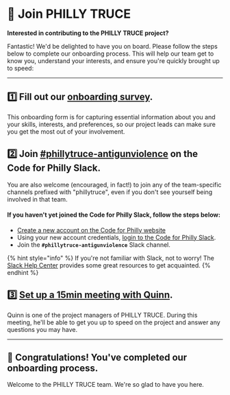# 🌿 Join PHILLY TRUCE

**Interested in contributing to the PHILLY TRUCE project?**&#x20;

Fantastic! We'd be delighted to have you on board. Please follow the steps below to complete our onboarding process. This will help our team get to know you, understand your interests, and ensure you're quickly brought up to speed:

***

## **1️⃣ Fill out our** [**onboarding survey**](https://forms.gle/5YDXwPk274Lpj9Hk9)**.**&#x20;

This onboarding form is for capturing essential information about you and your skills, interests, and preferences, so our project leads can make sure you get the most out of your involvement.

## 2️⃣ Join [#phillytruce-antigunviolence](https://codeforphilly.slack.com/archives/C04BQRZQTEG) on the Code for Philly Slack.

You are also welcome (encouraged, in fact!) to join any of the team-specific channels prefixed with "phillytruce", even if you don't see yourself being involved in that team.

#### If you haven't yet joined the Code for Philly Slack, follow the steps below:

* [Create a new account on the Code for Philly website](https://codeforphilly.org/register)
* Using your new account credentials, [login to the Code for Philly Slack](https://codeforphilly.org/chat).
* Join the **`#phillytruce-antigunviolence`** Slack channel.&#x20;

{% hint style="info" %}
If you're not familiar with Slack, not to worry! The [Slack Help Center](https://slack.com/help) provides some great resources to get acquainted.
{% endhint %}

## 3️⃣ [Set up a 15min meeting with Quinn](https://cal.com/quinnm).

Quinn is one of the project managers of PHILLY TRUCE. During this meeting, he'll be able to get you up to speed on the project and answer any questions you may have.

***

## 🥳 Congratulations! You've completed our onboarding process.

Welcome to the PHILLY TRUCE team. We're so glad to have you here.
